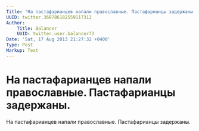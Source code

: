 ```yaml
---
Title: 'На пастафарианцев напали православные. Пастафарианцы задержаны.'
UUID: twitter.368786182559117312
Author:
    Title: Balancer
    UUID: twitter.user.balancer73
Date: 'Sat, 17 Aug 2013 21:27:32 +0400'
Type: Post
Markup: Text
---
```


# На пастафарианцев напали православные. Пастафарианцы задержаны.

На пастафарианцев напали православные. Пастафарианцы
задержаны.